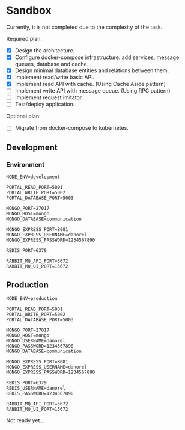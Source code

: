 # Sandbox

Currently, it is not completed due to the complexity of the task.

Required plan:
- [x] Design the architecture.
- [x] Configure docker-compose infrastructure: add services, message queues, database and cache.
- [x] Design minimal database entities and relations between them.
- [x] Implement read/write basic API.
- [x] Implement read API with cache. (Using Cache Aside pattern)
- [ ] Implement write API with message queue. (Using RPC pattern)
- [ ] Implement request imitator.
- [ ] Test/deploy application.

Optional plan:
- [ ] Migrate from docker-compose to kubernetes.

## Development

### Environment

```
NODE_ENV=development

PORTAL_READ_PORT=5001
PORTAL_WRITE_PORT=5002
PORTAL_DATABASE_PORT=5003

MONGO_PORT=27017
MONGO_HOST=mongo
MONGO_DATABASE=communication

MONGO_EXPRESS_PORT=8081
MONGO_EXPRESS_USERNAME=danorel
MONGO_EXPRESS_PASSWORD=1234567890

REDIS_PORT=6379

RABBIT_MQ_API_PORT=5672
RABBIT_MQ_UI_PORT=15672
```

## Production

```
NODE_ENV=production

PORTAL_READ_PORT=5001
PORTAL_WRITE_PORT=5002
PORTAL_DATABASE_PORT=5003

MONGO_PORT=27017
MONGO_HOST=mongo
MONGO_USERNAME=danorel
MONGO_PASSWORD=1234567890
MONGO_DATABASE=communication

MONGO_EXPRESS_PORT=8081
MONGO_EXPRESS_USERNAME=danorel
MONGO_EXPRESS_PASSWORD=1234567890

REDIS_PORT=6379
REDIS_USERNAME=danorel
REDIS_PASSWORD=1234567890

RABBIT_MQ_API_PORT=5672
RABBIT_MQ_UI_PORT=15672
```

Not ready yet...